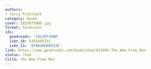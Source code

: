 ```yaml
---
authors:
- Terry Pratchett
category: books
cover: 1823973900.jpg
format: hardcover
ids:
  goodreads: '1823973900'
  isbn_10: 0385605331
  isbn_13: '9780385605335'
link: https://www.goodreads.com/book/show/833499.The_Wee_Free_Men
status: read
title: The Wee Free Men
---
```

